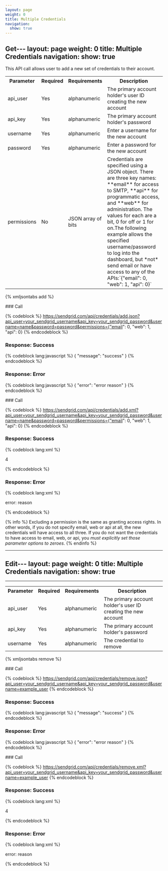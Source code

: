 ```yaml
---
layout: page
weight: 0
title: Multiple Credentials
navigation:
  show: true
---
```


Get---
layout: page
weight: 0
title: Multiple Credentials
navigation:
  show: true
---

This API call allows user to add a new set of credentials to their account.

<table class="table table-bordered table-striped">
   <tbody>
      <tr>
         <th>Parameter</th>
         <th>Required</th>
         <th>Requirements</th>
         <th>Description</th>
      </tr>
      <tr>
         <td>api_user</td>
         <td>Yes</td>
         <td>alphanumeric</td>
         <td>The primary account holder's user ID creating the new account</td>
      </tr>
      <tr>
         <td>api_key</td>
         <td>Yes</td>
         <td>alphanumeric</td>
         <td>The primary account holder's password</td>
      </tr>
      <tr>
         <td>username</td>
         <td>Yes</td>
         <td>alphanumeric</td>
         <td>Enter a username for the new account</td>
      </tr>
      <tr>
         <td>password</td>
         <td>Yes</td>
         <td>alphanumeric</td>
         <td>Enter a password for the new account</td>
      </tr>
      <tr>
         <td>permissions</td>
         <td>No</td>
         <td>JSON array of bits</td>
         <td>Credentials are specified using a JSON object. There are three key names: **email** for access to SMTP, **api** for programmatic access, and **web** for administration. The values for each are a bit, 0 for off or 1 for on.The following example allows the specified username/password to log into the dashboard, but *not* send email or have access to any of the APIs:`{"email": 0, "web": 1, "api": 0}`</td>
      </tr>
   </tbody>
</table>

{% xmljsontabs add %}

<div class="tab-content">
<div class="tab-pane active" id="add-json">
### Call

{% codeblock %} https://sendgrid.com/api/credentials/add.json?api_user=your_sendgrid_username&api_key=your_sendgrid_password&username=name&password=password&permissions={"email": 0, "web": 1, "api": 0} {% endcodeblock %}

### Response: Success


{% codeblock lang:javascript %}
{
  "message": "success"
}
{% endcodeblock %}


### Response: Error


{% codeblock lang:javascript %}
{
  "error": "error reason"
}
{% endcodeblock %}


</div>
<div class="tab-pane" id="add-xml">
### Call

{% codeblock %} https://sendgrid.com/api/credentials/add.xml?api_user=your_sendgrid_username&api_key=your_sendgrid_password&username=name&password=password&permissions={"email": 0, "web": 1, "api": 0} {% endcodeblock %}

### Response: Success


{% codeblock lang:xml %}
<?xml version="1.0" encoding="ISO-8859-1"?>

<result>
   <count>4</count>
</result>

{% endcodeblock %}


### Response: Error


{% codeblock lang:xml %}
<?xml version="1.0" encoding="ISO-8859-1"?>

<result>
   <message>error: reason</message>
</result>

{% endcodeblock %}


</div>
</div>

{% info %} Excluding a permission is the same as granting access rights. In other words, if you do not specify email, web or api at all, the new credentials will have access to all three. If you do not want the credentials to have access to email, web, or api, you *must explicitly set those parameter options to zeroes*. {% endinfo %}


* * * * *

Edit---
layout: page
weight: 0
title: Multiple Credentials
navigation:
  show: true
---
---

<table class="table table-bordered table-striped">
   <tbody>
      <tr>
         <th>Parameter</th>
         <th>Required</th>
         <th>Requirements</th>
         <th>Description</th>
      </tr>
      <tr>
         <td>api_user</td>
         <td>Yes</td>
         <td>alphanumeric</td>
         <td>The primary account holder's user ID creating the new account</td>
      </tr>
      <tr>
         <td>api_key</td>
         <td>Yes</td>
         <td>alphanumeric</td>
         <td>The primary account holder's password</td>
      </tr>
      <tr>
         <td>username</td>
         <td>Yes</td>
         <td>alphanumeric</td>
         <td>The credential to remove</td>
      </tr>
   </tbody>
</table>

{% xmljsontabs remove %}

<div class="tab-content">
<div class="tab-pane active" id="remove-json">
### Call

{% codeblock %} https://sendgrid.com/api/credentials/remove.json?api_user=your_sendgrid_username&api_key=your_sendgrid_password&username=example_user {% endcodeblock %}

### Response: Success


{% codeblock lang:javascript %}
{
  "message": "success"
}
{% endcodeblock %}


### Response: Error


{% codeblock lang:javascript %}
{
  "error": "error reason"
}
{% endcodeblock %}


</div>
<div class="tab-pane" id="remove-xml">
### Call

{% codeblock %} https://sendgrid.com/api/credentials/remove.xml?api_user=your_sendgrid_username&api_key=your_sendgrid_password&username=example_user {% endcodeblock %}

### Response: Success


{% codeblock lang:xml %}
<?xml version="1.0" encoding="ISO-8859-1"?>

<result>
   <count>4</count>
</result>

{% endcodeblock %}


### Response: Error


{% codeblock lang:xml %}
<?xml version="1.0" encoding="ISO-8859-1"?>

<result>
   <message>error: reason</message>
</result>

{% endcodeblock %}


</div>
</div>

